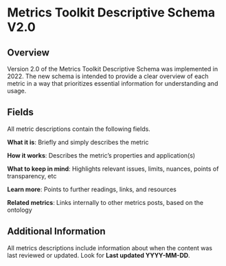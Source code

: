 # Metrics Toolkit Descriptive Schema V2.0
## Overview

Version 2.0 of the Metrics Toolkit Descriptive Schema was implemented in 2022. The new schema is intended to provide a clear overview of each metric in a way that prioritizes essential information for understanding and usage.
## Fields
All metric descriptions contain the following fields.

**What it is**: Briefly and simply describes the metric

**How it works**: Describes the metric’s properties and application(s)

**What to keep in mind**: Highlights relevant issues, limits, nuances, points of transparency, etc

**Learn more**: Points to further readings, links, and resources

**Related metrics**: Links internally to other metrics posts, based on the ontology
## Additional Information
All metrics descriptions include information about when the content was last reviewed or updated. Look for **Last updated YYYY-MM-DD**.
